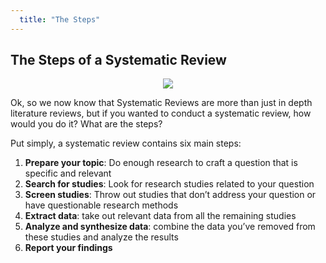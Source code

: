 ```yaml
---
  title: "The Steps"
---
```


## The Steps of a Systematic Review



<center>
<img src="{{site.baseurl}}/img/sys_rev.png" >
</center>




Ok, so we now know that Systematic Reviews are more than just in depth literature reviews, but if you wanted to conduct a systematic review, how would you do it?  What are the steps?

Put simply, a systematic review contains six main steps:

1. **Prepare your topic**: Do enough research to craft a question that is specific and relevant
2. **Search for studies**: Look for research studies related to your question
3. **Screen studies**: Throw out studies that don’t address your question or have questionable research methods
4. **Extract data**: take out relevant data from all the remaining studies
5. **Analyze and synthesize data**: combine the data you’ve removed from these studies and analyze the results
6. **Report your findings**

